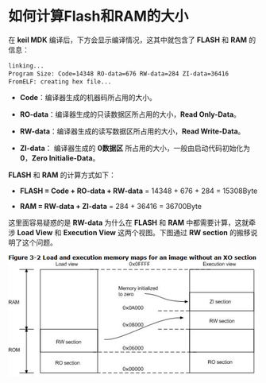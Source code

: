 # 如何计算Flash和RAM的大小

在 **keil MDK** 编译后，下方会显示编译情况，这其中就包含了 **FLASH** 和 **RAM** 的信息：

```
linking...
Program Size: Code=14348 RO-data=676 RW-data=284 ZI-data=36416
FromELF: creating hex file...
```

 - **Code**：编译器生成的机器码所占用的大小。

 - **RO-data**：编译器生成的只读数据区所占用的大小，**Read Only-Data**。

 - **RW-data**：编译器生成的读写数据区所占用的大小，**Read Write-Data**。

 - **ZI-data**： 编译器生成的 **0数据区** 所占用的大小，一般由启动代码初始化为 **0**，**Zero Initialie-Data**。

**FLASH** 和 **RAM** 的计算方式如下：

 - **FLASH = Code + RO-data + RW-data** = 14348 + 676 + 284 = 15308Byte

 - **RAM = RW-data + ZI-data** = 284 + 36416 = 36700Byte

这里面容易疑惑的是 **RW-data** 为什么在 **FLASH** 和 **RAM** 中都需要计算，这就牵涉 **Load View** 和 **Execution View** 这两个视图。下图通过 **RW section** 的搬移说明了这个问题。

![Load View And Execution View][1]

 [1]: ./images/load_view_and_execution_view.jpg
